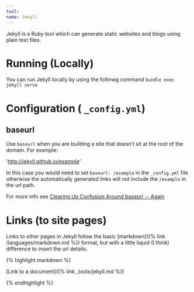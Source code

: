 ```yaml
---
tool: 
name: Jekyll
--- 
```


Jekyll is a Ruby tool which can generate static websites and blogs using plain text files.

# Running (Locally)

You can run Jekyll locally by using the follinwg command `bundle exec jekyll serve`

# Configuration ( `_config.yml`)

## baseurl

Use `baseurl` when you are building a site that doesn’t sit at the root of the domain. For example:

'http://jekyll.github.io/example'

In this case you would need to set `baseurl: /example` in the `_config.yml` file otherwise the automatically generated links will not include the `/example`  in the url path. 

For more info see [Clearing Up Confusion Around baseurl -- Again](https://byparker.com/blog/2014/clearing-up-confusion-around-baseurl/)

# Links (to site pages)

Links to other pages in Jekyll follow the basic [markdown]({% link /languages/markdown.md %}) format, but with a little liquid (I think) difference to insert the url details.

{% highlight markdown %}

   [Link to a document]({% link _tools/jekyll.md %})

{% endhighlight %}